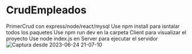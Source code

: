 # CrudEmpleados
PrimerCrud con express/node/react/mysql 
Use npm install para isntalar todos los paquetes
Use npm run dev en la carpeta Client para visualizar el proyecto
Use node index.js en Server para ejecutar el servidor 
![Captura desde 2023-06-24 21-07-10](https://github.com/Kevin-AC/CrudEmpleados/assets/56416438/b34a6296-e1cf-4f7f-b1af-69fac3c80cee)
